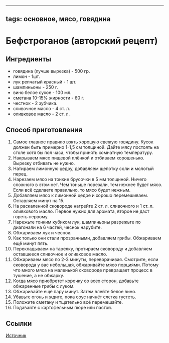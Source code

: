 ----
tags: основное, мясо, говядина
----
# Бефстроганов (авторский рецепт)

## Ингредиенты
- говядина (лучше вырезка) - 500 гр.
- лимон - 1шт.
- лук репчатый красный - 1 шт.
- шампиньоны - 250 г.
- вино белое сухое - 100 мл.
- сметана 10-15% жирности - 60 г.
- честнок - 2 зубчика.
- сливочное масло - 4 ст. л.
- оливковое масло - 2 ст. л.

## Способ приготовления
1. Самое главное правило взять хорошую свежую говядину. Кусок должен быть примерно 1-1,5 см толщиной. Дайте мясу постоять на столе хотя бы пол часа, чтобы принять комнатную температуру.
2. Накрываем мясо пищевой плёнкой и отбиваем хорошенько. Вырезку отбивать не нужно.
3. Натираем лимонную цедру, добавляем щепотку соли и молотый перец.
4. Нарезаем мясо на тонкие брусочки в 5 мм толщиной. Ничего сложного в этом нет. Чем тоньше порезали, тем нежнее будет мясо. Если всё сделаете правильно, то мясо будет нежным.
5. Добавляем мясо к лимонной цедре и хорошо перемешиваем. Оставляем минут на 15.
6. На раскаленной сковороде нагрейте 2 ст. л. сливочного и 1 ст. л. оливкового масло. Первое нужно для аромата, второе не даст гореть первому.
7. Нарежьте тонким кубиком лук, шампиньоны разрежьте по диагонали на 6 частей, чеснок нарубите.
8. Обжариваем лук и чеснок.
9. Как только они стали прозрачными, добавляем грибы. Обжариваем ещё минут пять.
10. Перекладываем на тарелку, протираем сковороду и добавляем оставшееся сливочное и оливковое масло.
11. Обжариваем мясо по 2-3 минуты, переворачивая. Смотрите, если сковорода у вас небольшая, обжаривайте мясо порциями. Потому что много мяса на маленькой сковороде превращает процесс в тушение, а не обжарку.
12. Когда мясо приобретет корочку со всех сторон, добавьте обжаренные грибы с луком.
13. Обжаривайте ещё пару минут. Затем влейте белое вино.
14. Убавьте огонь и ждите, пока соус начнёт слегка густеть. 
15. Положите сметану и тщательно всё перемешайте.
16. Подавайте с картофельным пюре или пастой.

## Ссылки

[Источник](https://andychef.ru/recipes/stroganoff/)
